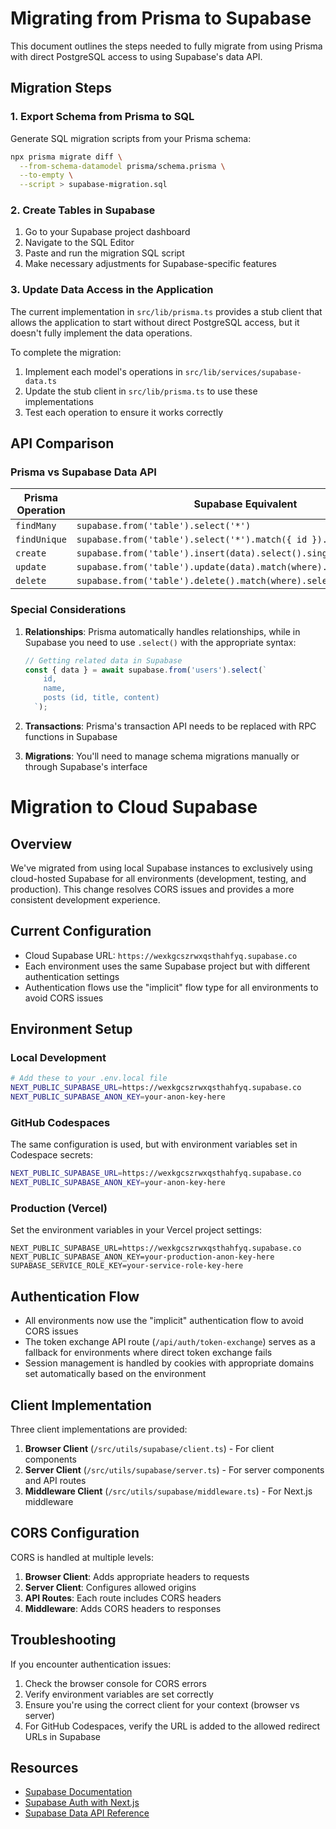 # Migrating from Prisma to Supabase

This document outlines the steps needed to fully migrate from using Prisma with direct PostgreSQL access to using Supabase's data API.

## Migration Steps

### 1. Export Schema from Prisma to SQL

Generate SQL migration scripts from your Prisma schema:

```bash
npx prisma migrate diff \
  --from-schema-datamodel prisma/schema.prisma \
  --to-empty \
  --script > supabase-migration.sql
```

### 2. Create Tables in Supabase

1. Go to your Supabase project dashboard
2. Navigate to the SQL Editor
3. Paste and run the migration SQL script
4. Make necessary adjustments for Supabase-specific features

### 3. Update Data Access in the Application

The current implementation in `src/lib/prisma.ts` provides a stub client that allows the application to start without direct PostgreSQL access, but it doesn't fully implement the data operations.

To complete the migration:

1. Implement each model's operations in `src/lib/services/supabase-data.ts`
2. Update the stub client in `src/lib/prisma.ts` to use these implementations
3. Test each operation to ensure it works correctly

## API Comparison

### Prisma vs Supabase Data API

| Prisma Operation | Supabase Equivalent                                                  |
| ---------------- | -------------------------------------------------------------------- |
| `findMany`       | `supabase.from('table').select('*')`                                 |
| `findUnique`     | `supabase.from('table').select('*').match({ id }).single()`          |
| `create`         | `supabase.from('table').insert(data).select().single()`              |
| `update`         | `supabase.from('table').update(data).match(where).select().single()` |
| `delete`         | `supabase.from('table').delete().match(where).select().single()`     |

### Special Considerations

1. **Relationships**: Prisma automatically handles relationships, while in Supabase you need to use `.select()` with the appropriate syntax:

   ```js
   // Getting related data in Supabase
   const { data } = await supabase.from('users').select(`
       id, 
       name,
       posts (id, title, content)
     `);
   ```

2. **Transactions**: Prisma's transaction API needs to be replaced with RPC functions in Supabase

3. **Migrations**: You'll need to manage schema migrations manually or through Supabase's interface

# Migration to Cloud Supabase

## Overview

We've migrated from using local Supabase instances to exclusively using cloud-hosted Supabase for all environments (development, testing, and production). This change resolves CORS issues and provides a more consistent development experience.

## Current Configuration

- Cloud Supabase URL: `https://wexkgcszrwxqsthahfyq.supabase.co`
- Each environment uses the same Supabase project but with different authentication settings
- Authentication flows use the "implicit" flow type for all environments to avoid CORS issues

## Environment Setup

### Local Development

```bash
# Add these to your .env.local file
NEXT_PUBLIC_SUPABASE_URL=https://wexkgcszrwxqsthahfyq.supabase.co
NEXT_PUBLIC_SUPABASE_ANON_KEY=your-anon-key-here
```

### GitHub Codespaces

The same configuration is used, but with environment variables set in Codespace secrets:

```bash
NEXT_PUBLIC_SUPABASE_URL=https://wexkgcszrwxqsthahfyq.supabase.co
NEXT_PUBLIC_SUPABASE_ANON_KEY=your-anon-key-here
```

### Production (Vercel)

Set the environment variables in your Vercel project settings:

```
NEXT_PUBLIC_SUPABASE_URL=https://wexkgcszrwxqsthahfyq.supabase.co
NEXT_PUBLIC_SUPABASE_ANON_KEY=your-production-anon-key-here
SUPABASE_SERVICE_ROLE_KEY=your-service-role-key-here
```

## Authentication Flow

- All environments now use the "implicit" authentication flow to avoid CORS issues
- The token exchange API route (`/api/auth/token-exchange`) serves as a fallback for environments where direct token exchange fails
- Session management is handled by cookies with appropriate domains set automatically based on the environment

## Client Implementation

Three client implementations are provided:

1. **Browser Client** (`/src/utils/supabase/client.ts`) - For client components
2. **Server Client** (`/src/utils/supabase/server.ts`) - For server components and API routes
3. **Middleware Client** (`/src/utils/supabase/middleware.ts`) - For Next.js middleware

## CORS Configuration

CORS is handled at multiple levels:

1. **Browser Client**: Adds appropriate headers to requests
2. **Server Client**: Configures allowed origins
3. **API Routes**: Each route includes CORS headers
4. **Middleware**: Adds CORS headers to responses

## Troubleshooting

If you encounter authentication issues:

1. Check the browser console for CORS errors
2. Verify environment variables are set correctly
3. Ensure you're using the correct client for your context (browser vs server)
4. For GitHub Codespaces, verify the URL is added to the allowed redirect URLs in Supabase

## Resources

- [Supabase Documentation](https://supabase.io/docs)
- [Supabase Auth with Next.js](https://supabase.com/docs/guides/auth/auth-helpers/nextjs)
- [Supabase Data API Reference](https://supabase.com/docs/reference/javascript/select)